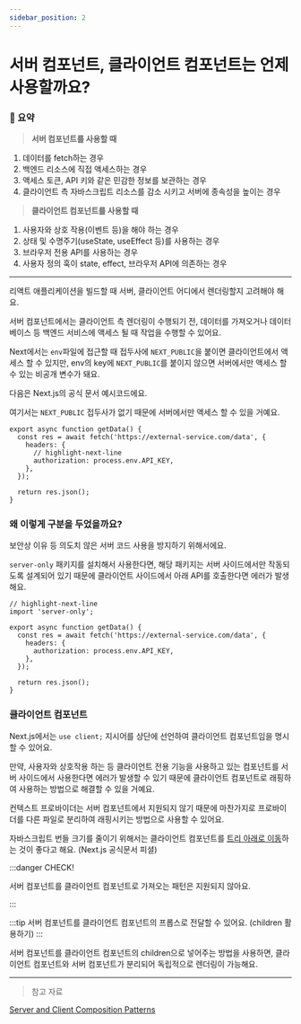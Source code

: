 ```yaml
---
sidebar_position: 2
---
```


# 서버 컴포넌트, 클라이언트 컴포넌트는 언제 사용할까요?

### 📄 요약

> **서버 컴포넌트를 사용할 때**

1. 데이터를 fetch하는 경우
2. 백엔드 리소스에 직접 액세스하는 경우
3. 액세스 토큰, API 키와 같은 민감한 정보를 보관하는 경우
4. 클라이언트 측 자바스크립트 리소스를 감소 시키고 서버에 종속성을 높이는 경우

> **클라이언트 컴포넌트를 사용할 때**

1. 사용자와 상호 작용(이벤트 등)을 해야 하는 경우
2. 상태 및 수명주기(useState, useEffect 등)를 사용하는 경우
3. 브라우저 전용 API를 사용하는 경우
4. 사용자 정의 훅이 state, effect, 브라우저 API에 의존하는 경우

---

리액트 애플리케이션을 빌드할 때 서버, 클라이언트 어디에서 렌더링할지 고려해야 해요.

서버 컴포넌트에서는 클라이언트 측 렌더링이 수행되기 전,
데이터를 가져오거나 데이터베이스 등 백엔드 서비스에 액세스 될 때 작업을 수행할 수 있어요.

Next에서는 `env`파일에 접근할 때 접두사에 `NEXT_PUBLIC`을 붙이면 클라이언트에서 액세스 할 수 있지만,
env의 key에 `NEXT_PUBLIC`를 붙이지 않으면 서버에서만 액세스 할 수 있는 비공개 변수가 돼요.

다음은 Next.js의 공식 문서 예시코드에요.

여기서는 `NEXT_PUBLIC` 접두사가 없기 때문에 서버에서만 액세스 할 수 있을 거예요.

```tsx
export async function getData() {
  const res = await fetch('https://external-service.com/data', {
    headers: {
      // highlight-next-line
      authorization: process.env.API_KEY,
    },
  });

  return res.json();
}
```

### 왜 이렇게 구분을 두었을까요?

보안상 이유 등 의도치 않은 서버 코드 사용을 방지하기 위해서에요.

`server-only` 패키지를 설치해서 사용한다면, 해당 패키지는 서버 사이드에서만 작동되도록 설계되어 있기 때문에 클라이언트 사이드에서 아래 API를 호출한다면 에러가 발생해요.

```tsx
// highlight-next-line
import 'server-only';

export async function getData() {
  const res = await fetch('https://external-service.com/data', {
    headers: {
      authorization: process.env.API_KEY,
    },
  });

  return res.json();
}
```

### 클라이언트 컴포넌트

Next.js에서는 `use client;` 지시어를 상단에 선언하여 클라이언트 컴포넌트임을 명시할 수 있어요.

만약, 사용자와 상호작용 하는 등 클라이언트 전용 기능을 사용하고 있는 컴포넌트를 서버 사이드에서 사용한다면 에러가 발생할 수 있기 때문에 클라이언트 컴포넌트로 래핑하여 사용하는 방법으로 해결할 수 있을 거예요.

컨텍스트 프로바이더는 서버 컴포넌트에서 지원되지 않기 때문에 마찬가지로 프로바이더를 다른 파일로 분리하여 래핑시키는 방법으로 사용할 수 있어요.

자바스크립트 번들 크기를 줄이기 위해서는 클라이언트 컴포넌트를 [트리 아래로 이동](https://nextjs.org/docs/app/building-your-application/rendering/composition-patterns#moving-client-components-down-the-tree)하는 것이 좋다고 해요. (Next.js 공식문서 피셜)

:::danger CHECK!

서버 컴포넌트를 클라이언트 컴포넌트로 가져오는 패턴은 지원되지 않아요.

:::

:::tip
서버 컴포넌트를 클라이언트 컴포넌트의 프롭스로 전달할 수 있어요. (children 활용하기)
:::

서버 컴포넌트를 클라이언트 컴포넌트의 children으로 넣어주는 방법을 사용하면, 클라이언트 컴포넌트와 서버 컴포넌트가 분리되어 독립적으로 렌더링이 가능해요.

---

> 참고 자료

[Server and Client Composition Patterns](https://nextjs.org/docs/app/building-your-application/rendering/composition-patterns#when-to-use-server-and-client-components)

```;

```
